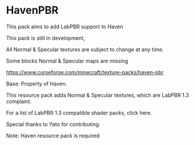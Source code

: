 # HavenPBR
This pack aims to add LabPBR support to Haven

This pack is still in development,

All Normal & Specular textures are subject to change at any time.

Some blocks Normal & Specular maps are missing

<https://www.curseforge.com/minecraft/texture-packs/haven-pbr>

Base: Property of Haven.

This resource pack adds Normal & Specular textures, which are LabPBR 1.3 complaint.

For a list of LabPBR 1.3 compatible shader packs, click here.

Special thanks to Yato for contributing. 

Note: Haven resource pack is required

